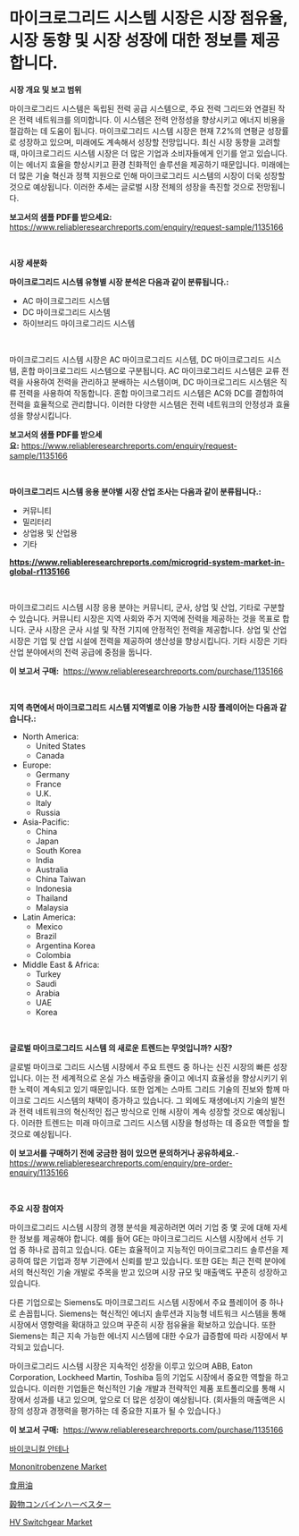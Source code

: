 <p><h1>마이크로그리드 시스템 시장은 시장 점유율, 시장 동향 및 시장 성장에 대한 정보를 제공합니다.</h1></p><p><strong>시장 개요 및 보고 범위</strong></p>
<p><p>마이크로그리드 시스템은 독립된 전력 공급 시스템으로, 주요 전력 그리드와 연결된 작은 전력 네트워크를 의미합니다. 이 시스템은 전력 안정성을 향상시키고 에너지 비용을 절감하는 데 도움이 됩니다. 마이크로그리드 시스템 시장은 현재 7.2%의 연평균 성장률로 성장하고 있으며, 미래에도 계속해서 성장할 전망입니다. 최신 시장 동향을 고려할 때, 마이크로그리드 시스템 시장은 더 많은 기업과 소비자들에게 인기를 얻고 있습니다. 이는 에너지 효율을 향상시키고 환경 친화적인 솔루션을 제공하기 때문입니다. 미래에는 더 많은 기술 혁신과 정책 지원으로 인해 마이크로그리드 시스템의 시장이 더욱 성장할 것으로 예상됩니다. 이러한 추세는 글로벌 시장 전체의 성장을 촉진할 것으로 전망됩니다.</p></p>
<p><strong>보고서의 샘플 PDF를 받으세요:</strong> <a href="https://www.reliableresearchreports.com/enquiry/request-sample/1135166">https://www.reliableresearchreports.com/enquiry/request-sample/1135166</a></p>
<p>&nbsp;</p>
<p><strong>시장 세분화</strong></p>
<p><strong>마이크로그리드 시스템 유형별 시장 분석은 다음과 같이 분류됩니다.:</strong></p>
<p><ul><li>AC 마이크로그리드 시스템</li><li>DC 마이크로그리드 시스템</li><li>하이브리드 마이크로그리드 시스템</li></ul></p>
<p>&nbsp;</p>
<p><p>마이크로그리드 시스템 시장은 AC 마이크로그리드 시스템, DC 마이크로그리드 시스템, 혼합 마이크로그리드 시스템으로 구분됩니다. AC 마이크로그리드 시스템은 교류 전력을 사용하여 전력을 관리하고 분배하는 시스템이며, DC 마이크로그리드 시스템은 직류 전력을 사용하여 작동합니다. 혼합 마이크로그리드 시스템은 AC와 DC를 결합하여 전력을 효율적으로 관리합니다. 이러한 다양한 시스템은 전력 네트워크의 안정성과 효율성을 향상시킵니다.</p></p>
<p><strong>보고서의 샘플 PDF를 받으세요:</strong>&nbsp;<a href="https://www.reliableresearchreports.com/enquiry/request-sample/1135166">https://www.reliableresearchreports.com/enquiry/request-sample/1135166</a></p>
<p>&nbsp;</p>
<p><strong> 마이크로그리드 시스템 응용 분야별 시장 산업 조사는 다음과 같이 분류됩니다.:</strong></p>
<p><ul><li>커뮤니티</li><li>밀리터리</li><li>상업용 및 산업용</li><li>기타</li></ul></p>
<p><strong><a href="https://www.reliableresearchreports.com/microgrid-system-market-in-global-r1135166">https://www.reliableresearchreports.com/microgrid-system-market-in-global-r1135166</a></strong></p>
<p>&nbsp;</p>
<p><p>마이크로그리드 시스템 시장 응용 분야는 커뮤니티, 군사, 상업 및 산업, 기타로 구분할 수 있습니다. 커뮤니티 시장은 지역 사회와 주거 지역에 전력을 제공하는 것을 목표로 합니다. 군사 시장은 군사 시설 및 작전 기지에 안정적인 전력을 제공합니다. 상업 및 산업 시장은 기업 및 산업 시설에 전력을 제공하여 생산성을 향상시킵니다. 기타 시장은 기타 산업 분야에서의 전력 공급에 중점을 둡니다.</p></p>
<p><strong>이 보고서 구매:</strong>&nbsp; <a href="https://www.reliableresearchreports.com/purchase/1135166">https://www.reliableresearchreports.com/purchase/1135166</a></p>
<p>&nbsp;</p>
<p><strong>지역 측면에서 마이크로그리드 시스템 지역별로 이용 가능한 시장 플레이어는 다음과 같습니다.:</strong></p>
<p><ul>
    <li>
        North America:
        <ul>
            <li>United States</li>
            <li>Canada</li>
        </ul>
    </li>
    <li>
        Europe:
        <ul>
            <li>Germany</li>
            <li>France</li>
            <li>U.K.</li>
            <li>Italy</li>
            <li>Russia</li>
        </ul>
    </li>
    <li>
        Asia-Pacific:
        <ul>
            <li>China</li>
            <li>Japan</li>
            <li>South Korea</li>
            <li>India</li>
            <li>Australia</li>
            <li>China Taiwan</li>
            <li>Indonesia</li>
            <li>Thailand</li>
            <li>Malaysia</li>
        </ul>
    </li>
    <li>
        Latin America:
        <ul>
            <li>Mexico</li>
            <li>Brazil</li>
            <li>Argentina Korea</li>
            <li>Colombia</li>
        </ul>
    </li>
    <li>
        Middle East & Africa:
        <ul>
            <li>Turkey</li>
            <li>Saudi</li>
            <li>Arabia</li>
            <li>UAE</li>
            <li>Korea</li>
        </ul>
    </li>
    </ul></p>
<p>&nbsp;</p>
<p><strong>글로벌 마이크로그리드 시스템 의 새로운 트렌드는 무엇입니까? 시장?</strong></p>
<p><p>글로벌 마이크로 그리드 시스템 시장에서 주요 트렌드 중 하나는 신진 시장의 빠른 성장입니다. 이는 전 세계적으로 온실 가스 배출량을 줄이고 에너지 효율성을 향상시키기 위한 노력이 계속되고 있기 때문입니다. 또한 업계는 스마트 그리드 기술의 진보와 함께 마이크로 그리드 시스템의 채택이 증가하고 있습니다. 그 외에도 재생에너지 기술의 발전과 전력 네트워크의 혁신적인 접근 방식으로 인해 시장이 계속 성장할 것으로 예상됩니다. 이러한 트렌드는 미래 마이크로 그리드 시스템 시장을 형성하는 데 중요한 역할을 할 것으로 예상됩니다.</p></p>
<p><strong>이 보고서를 구매하기 전에 궁금한 점이 있으면 문의하거나 공유하세요.</strong>- <a href="https://www.reliableresearchreports.com/enquiry/pre-order-enquiry/1135166">https://www.reliableresearchreports.com/enquiry/pre-order-enquiry/1135166</a></p>
<p>&nbsp;</p>
<p><strong>주요 시장 참여자</strong></p>
<p><p>마이크로그리드 시스템 시장의 경쟁 분석을 제공하려면 여러 기업 중 몇 곳에 대해 자세한 정보를 제공해야 합니다. 예를 들어 GE는 마이크로그리드 시스템 시장에서 선두 기업 중 하나로 꼽히고 있습니다. GE는 효율적이고 지능적인 마이크로그리드 솔루션을 제공하여 많은 기업과 정부 기관에서 신뢰를 받고 있습니다. 또한 GE는 최근 전력 분야에서의 혁신적인 기술 개발로 주목을 받고 있으며 시장 규모 및 매출액도 꾸준히 성장하고 있습니다.</p><p>다른 기업으로는 Siemens도 마이크로그리드 시스템 시장에서 주요 플레이어 중 하나로 손꼽힙니다. Siemens는 혁신적인 에너지 솔루션과 지능형 네트워크 시스템을 통해 시장에서 영향력을 확대하고 있으며 꾸준히 시장 점유율을 확보하고 있습니다. 또한 Siemens는 최근 지속 가능한 에너지 시스템에 대한 수요가 급증함에 따라 시장에서 부각되고 있습니다.</p><p>마이크로그리드 시스템 시장은 지속적인 성장을 이루고 있으며 ABB, Eaton Corporation, Lockheed Martin, Toshiba 등의 기업도 시장에서 중요한 역할을 하고 있습니다. 이러한 기업들은 혁신적인 기술 개발과 전략적인 제품 포트폴리오를 통해 시장에서 성과를 내고 있으며, 앞으로 더 많은 성장이 예상됩니다. (회사들의 매출액은 시장의 성장과 경쟁력을 평가하는 데 중요한 지표가 될 수 있습니다.)</p></p>
<p><strong>이 보고서 구매:</strong>&nbsp;&nbsp;<a href="https://www.reliableresearchreports.com/purchase/1135166">https://www.reliableresearchreports.com/purchase/1135166</a></p>
<p><p><a href="https://medium.com/@dayanarunolfsdottir/%EC%96%91%EC%9B%90-%EC%95%88%ED%85%8C%EB%82%98-%EC%8B%9C%EC%9E%A5-%EB%B3%B4%EA%B3%A0%EC%84%9C%EB%8A%94-%EC%9D%B4-%EC%8B%9C%EC%9E%A5%EC%9D%98-%EC%B5%9C%EC%8B%A0-%EB%8F%99%ED%96%A5%EA%B3%BC-%EC%84%B1%EC%9E%A5-%EA%B8%B0%ED%9A%8C%EB%A5%BC-%EB%B3%B4%EC%97%AC%EC%A4%8D%EB%8B%88%EB%8B%A4-728a499b902e">바이코니컬 안테나</a></p><p><a href="https://issuu.com/reportprime-2/docs/mononitrobenzene-market-size-2030.pptx">Mononitrobenzene Market</a></p><p><a href="https://github.com/EmoryYundt1935/Market-Research-Report-List-1/blob/main/662116128943.md">食用油</a></p><p><a href="https://github.com/mcbeesbxa270/Market-Research-Report-List-1/blob/main/634279528942.md">穀物コンバインハーベスター</a></p><p><a href="https://github.com/juancolorado15/Market-Research-Report-List-2/blob/main/hv-switchgear-market.md">HV Switchgear Market</a></p></p>